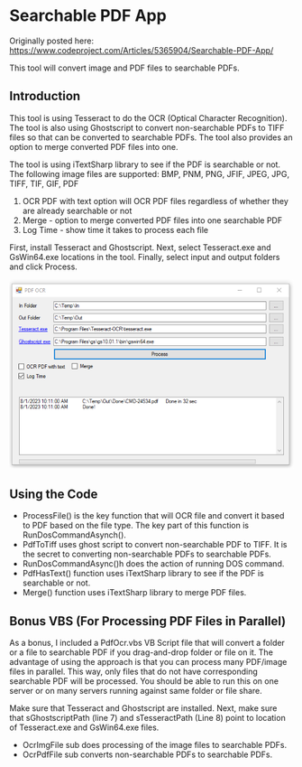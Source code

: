 # Searchable PDF App

Originally posted here:
<https://www.codeproject.com/Articles/5365904/Searchable-PDF-App/>

This tool will convert image and PDF files to searchable PDFs.

## Introduction
This tool is using Tesseract to do the OCR (Optical Character Recognition). The tool is also using Ghostscript to convert non-searchable PDFs to TIFF files so that can be converted to searchable PDFs. The tool also provides an option to merge converted PDF files into one.

The tool is using iTextSharp library to see if the PDF is searchable or not. The following image files are supported: BMP, PNM, PNG, JFIF, JPEG, JPG, TIFF, TIF, GIF, PDF

1. OCR PDF with text option will OCR PDF files regardless of whether they are already searchable or not
2. Merge - option to merge converted PDF files into one searchable PDF
3. Log Time - show time it takes to process each file

First, install Tesseract and Ghostscript. Next, select Tesseract.exe and GsWin64.exe locations in the tool. Finally, select input and output folders and click Process.

![](img/pdf_ocr.png)

## Using the Code
- ProcessFile() is the key function that will OCR file and convert it based to PDF based on the file type. The key part of this function is RunDosCommandAsynch().
- PdfToTiff uses ghost script to convert non-searchable PDF to TIFF. It is the secret to converting non-searchable PDFs to searchable PDFs.
- RunDosCommandAsync()h does the action of running DOS command.
- PdfHasText() function uses iTextSharp library to see if the PDF is searchable or not.
- Merge() function uses iTextSharp library to merge PDF files.

## Bonus VBS (For Processing PDF Files in Parallel)
As a bonus, I included a PdfOcr.vbs VB Script file that will convert a folder or a file to searchable PDF if you drag-and-drop folder or file on it. The advantage of using the approach is that you can process many PDF/image files in parallel. This way, only files that do not have corresponding searchable PDF will be processed. You should be able to run this on one server or on many servers running against same folder or file share.

Make sure that Tesseract and Ghostscript are installed. Next, make sure that sGhostscriptPath (line 7) and sTesseractPath (Line 8) point to location of Tesseract.exe and GsWin64.exe files.

- OcrImgFile sub does processing of the image files to searchable PDFs.
- OcrPdfFile sub converts non-searchable PDFs to searchable PDFs.
